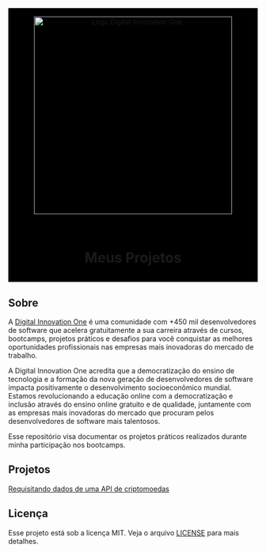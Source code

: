 <div align="center" style="background-color: #000">
    <br/>
    <img alt="Logo Digital Innovation One" src="https://hermes.digitalinnovation.one/site/images/logo-sm-white.png" width="400px" />
    <br/>
    <h1 align="center" style="padding: 2rem">Meus Projetos</h1>
</div>

## Sobre  

A [Digital Innovation One](https://digitalinnovation.one/) é uma comunidade com +450 mil desenvolvedores de software que acelera gratuitamente a sua carreira através de cursos, bootcamps, projetos práticos e desafios para você conquistar as melhores oportunidades profissionais nas empresas mais inovadoras do mercado de trabalho.

A Digital Innovation One acredita que a democratização do ensino de tecnologia e a formação da nova geração de desenvolvedores de software impacta positivamente o desenvolvimento socioeconômico mundial. Estamos revolucionando a educação online com a democratização e inclusão através do ensino online gratuito e de qualidade, juntamente com as empresas mais inovadoras do mercado que procuram pelos desenvolvedores de software mais talentosos.

Esse repositório visa documentar os projetos práticos realizados durante minha participação nos bootcamps.

## Projetos

[Requisitando dados de uma API de criptomoedas](./api-cripto/)

## Licença

Esse projeto está sob a licença MIT. Veja o arquivo [LICENSE](LICENSE.md) para mais detalhes.
